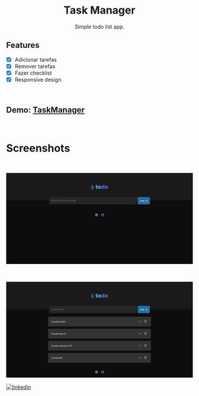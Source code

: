 <h1 align = 'center'>Task Manager</h1>

<p align = 'center'>Simple todo list app.</p>


  
## Features

- [x] Adicionar tarefas
- [x] Remover tarefas
- [x] Fazer checklist
- [x] Responsive design
</br>
<div align = 'left'>

## Demo: [TaskManager](https://task-manager-ashen-ten.vercel.app/)
</br>

<h1 align = 'left'>Screenshots</h1>

</br>

![image](assets/screencapture-task-manager-ashen-ten-vercel-app-2024-05-14-22_17_41.png)

</br>

![image](assets/screencapture-task-manager-ashen-ten-vercel-app-2024-05-14-22_21_40.png)



[![linkedin](https://img.shields.io/badge/linkedin-0A66C2?style=for-the-badge&logo=linkedin&logoColor=white)](https://www.linkedin.com/)


